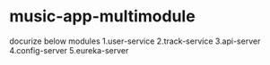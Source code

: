 # music-app-multimodule
docurize below modules
1.user-service
2.track-service
3.api-server
4.config-server
5.eureka-server
